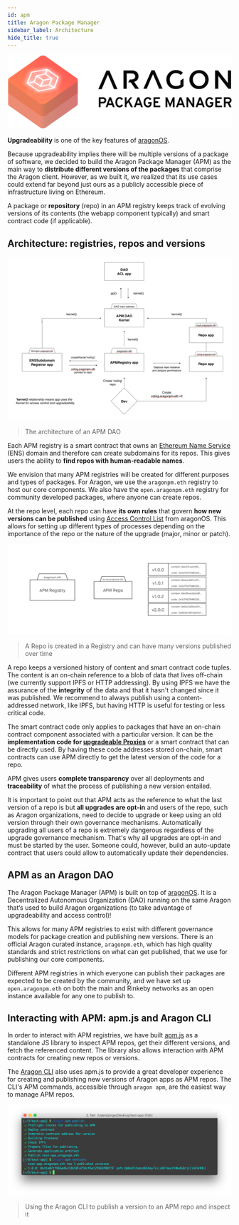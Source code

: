 ```yaml
---
id: apm
title: Aragon Package Manager
sidebar_label: Architecture
hide_title: true
---
```


![](/docs/assets/brand/aragonpm.png)

**Upgradeability** is one of the key features of [aragonOS](/docs/aragonos-intro.html).

Because upgradeability implies there will be multiple versions of a package of software, we decided to build the Aragon Package Manager (APM) as the main way to **distribute different versions of the packages** that comprise the Aragon client. However, as we built it, we realized that its use cases could extend far beyond just ours as a publicly accessible piece of infrastructure living on Ethereum.

A package or **repository** (repo) in an APM registry keeps track of evolving versions of its contents (the webapp component typically) and smart contract code (if applicable).

## Architecture: registries, repos and versions

![](/docs/assets/apm-arch.png)
> The architecture of an APM DAO

Each APM registry is a smart contract that owns an [Ethereum Name Service](https://ens.domains/) (ENS) domain and therefore can create subdomains for its repos. This gives users the ability to **find repos with human-readable names**.

We envision that many APM registries will be created for different purposes and types of packages. For Aragon, we use the `aragonpm.eth` registry to host our core components. We also have the `open.aragonpm.eth` registry for community developed packages, where anyone can create repos.

At the repo level, each repo can have **its own rules** that govern **how new versions can be published** using [Access Control List](/docs/acl-intro.html) from aragonOS. This allows for setting up different types of processes depending on the importance of the repo or the nature of the upgrade (major, minor or patch).

![](/docs/assets/apm-repo.png)
> A Repo is created in a Registry and can have many versions published over time

A repo keeps a versioned history of content and smart contract code tuples. The content is an on-chain reference to a blob of data that lives off-chain (we currently support IPFS or HTTP addressing). By using IPFS we have the assurance of the **integrity** of the data and that it hasn't changed since it was published. We recommend to always publish using a content-addressed network, like IPFS, but having HTTP is useful for testing or less critical code.

The smart contract code only applies to packages that have an on-chain contract component associated with a particular version. It can be the **implementation code for [upgradeable Proxies](/docs/upgradeability-intro.html)** or a smart contract that can be directly used. By having these code addresses stored on-chain, smart contracts can use APM directly to get the latest version of the code for a repo.

APM gives users **complete transparency** over all deployments and **traceability** of what the process of publishing a new version entailed.

It is important to point out that APM acts as the reference to what the last version of a repo is but **all upgrades are opt-in** and users of the repo, such as Aragon organizations, need to decide to upgrade or keep using an old version through their own governance mechanisms. Automatically upgrading all users of a repo is extremely dangerous regardless of the upgrade governance mechanism. That's why all upgrades are opt-in and must be started by the user. Someone could, however, build an auto-update contract that users could allow to automatically update their dependencies.

## APM as an Aragon DAO

The Aragon Package Manager (APM) is built on top of [aragonOS](/docs/aragonos-intro.html). It is a Decentralized Autonomous Organization (DAO) running on the same Aragon that‘s used to build Aragon organizations (to take advantage of upgradeability and access control)!

This allows for many APM registries to exist with different governance models for package creation and publishing new versions. There is an official Aragon curated instance, `aragonpm.eth`, which has high quality standards and strict restrictions on what can get published, that we use for publishing our core components.

Different APM registries in which everyone can publish their packages are expected to be created by the community, and we have set up `open.aragonpm.eth` on both the main and Rinkeby networks as an open instance available for any one to publish to.

## Interacting with APM: apm.js and Aragon CLI

In order to interact with APM registries, we have built [apm.js](https://github.com/aragon/apm.js) as a standalone JS library to inspect APM repos, get their different versions, and fetch the referenced content. The library also allows interaction with APM contracts for creating new repos or versions.

The [Aragon CLI](/docs/cli-usage.html) also uses apm.js to provide a great developer experience for creating and publishing new versions of Aragon apps as APM repos. The CLI's APM commands, accessible through `aragon apm`, are the easiest way to manage APM repos.

![](/docs/assets/apm-publish.png)
>  Using the Aragon CLI to publish a version to an APM repo and inspect it
